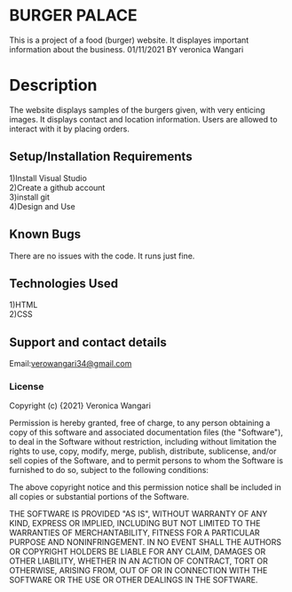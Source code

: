 # BURGER PALACE
This is a project of a food (burger) website. It displayes important information about the business. 01/11/2021
BY veronica Wangari
# Description
The website displays samples of the burgers given, with very enticing images. It displays contact and location information. Users are allowed to interact with it by placing orders.  
## Setup/Installation Requirements
1)Install Visual Studio<br>2)Create a github account<br>3)install git<br>4)Design and Use

## Known Bugs
There are no issues with the code. It runs just fine.
## Technologies Used
1)HTML<br>2)CSS
## Support and contact details
Email:verowangari34@gmail.com
### License

Copyright (c) {2021}  Veronica Wangari

  Permission is hereby granted, free of charge, to any person obtaining a copy
of this software and associated documentation files (the "Software"), to deal
in the Software without restriction, including without limitation the rights
to use, copy, modify, merge, publish, distribute, sublicense, and/or sell
copies of the Software, and to permit persons to whom the Software is
furnished to do so, subject to the following conditions:

The above copyright notice and this permission notice shall be included in all
copies or substantial portions of the Software.

THE SOFTWARE IS PROVIDED "AS IS", WITHOUT WARRANTY OF ANY KIND, EXPRESS OR
IMPLIED, INCLUDING BUT NOT LIMITED TO THE WARRANTIES OF MERCHANTABILITY,
FITNESS FOR A PARTICULAR PURPOSE AND NONINFRINGEMENT. IN NO EVENT SHALL THE
AUTHORS OR COPYRIGHT HOLDERS BE LIABLE FOR ANY CLAIM, DAMAGES OR OTHER
LIABILITY, WHETHER IN AN ACTION OF CONTRACT, TORT OR OTHERWISE, ARISING FROM,
OUT OF OR IN CONNECTION WITH THE SOFTWARE OR THE USE OR OTHER DEALINGS IN THE
SOFTWARE.